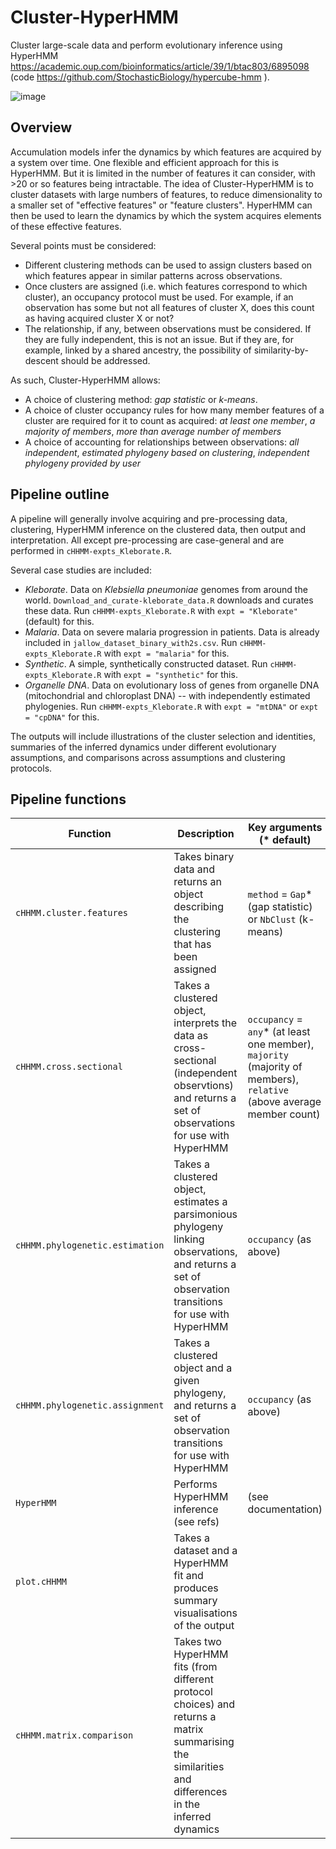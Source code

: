 # Cluster-HyperHMM

Cluster large-scale data and perform evolutionary inference using HyperHMM https://academic.oup.com/bioinformatics/article/39/1/btac803/6895098 (code https://github.com/StochasticBiology/hypercube-hmm ).

![image](https://github.com/user-attachments/assets/f6fb08e1-d0c5-422d-81e6-20e0d706ac06)


Overview
---

Accumulation models infer the dynamics by which features are acquired by a system over time. One flexible and efficient approach for this is HyperHMM. But it is limited in the number of features it can consider, with >20 or so features being intractable. The idea of Cluster-HyperHMM is to cluster datasets with large numbers of features, to reduce dimensionality to a smaller set of "effective features" or "feature clusters". HyperHMM can then be used to learn the dynamics by which the system acquires elements of these effective features.

Several points must be considered:
* Different clustering methods can be used to assign clusters based on which features appear in similar patterns across observations.
* Once clusters are assigned (i.e. which features correspond to which cluster), an occupancy protocol must be used. For example, if an observation has some but not all features of cluster X, does this count as having acquired cluster X or not?
* The relationship, if any, between observations must be considered. If they are fully independent, this is not an issue. But if they are, for example, linked by a shared ancestry, the possibility of similarity-by-descent should be addressed.

As such, Cluster-HyperHMM allows:
* A choice of clustering method: *gap statistic* or *k-means*.
* A choice of cluster occupancy rules for how many member features of a cluster are required for it to count as acquired: *at least one member*, *a majority of members*, *more than average number of members*
* A choice of accounting for relationships between observations: *all independent*, *estimated phylogeny based on clustering*, *independent phylogeny provided by user*

Pipeline outline
---

A pipeline will generally involve acquiring and pre-processing data, clustering, HyperHMM inference on the clustered data, then output and interpretation. All except pre-processing are case-general and are performed in `cHHMM-expts_Kleborate.R`. 

Several case studies are included:

* _Kleborate_. Data on *Klebsiella pneumoniae* genomes from around the world. `Download_and_curate-kleborate_data.R` downloads and curates these data. Run `cHHMM-expts_Kleborate.R` with `expt = "Kleborate"` (default) for this.
* _Malaria_. Data on severe malaria progression in patients. Data is already included in `jallow_dataset_binary_with2s.csv`. Run `cHHMM-expts_Kleborate.R` with `expt = "malaria"` for this.
* _Synthetic_. A simple, synthetically constructed dataset. Run `cHHMM-expts_Kleborate.R` with `expt = "synthetic"` for this.
* _Organelle DNA_. Data on evolutionary loss of genes from organelle DNA (mitochondrial and chloroplast DNA) -- with independently estimated phylogenies. Run `cHHMM-expts_Kleborate.R` with `expt = "mtDNA"` or `expt = "cpDNA"` for this.

The outputs will include illustrations of the cluster selection and identities, summaries of the inferred dynamics under different evolutionary assumptions, and comparisons across assumptions and clustering protocols.

Pipeline functions
---
| Function    | Description | Key arguments (* default)|
| -------- | ------- |------|
| `cHHMM.cluster.features`  | Takes binary data and returns an object describing the clustering that has been assigned    | `method` = `Gap`* (gap statistic) or `NbClust` (k-means) |
| `cHHMM.cross.sectional` | Takes a clustered object, interprets the data as cross-sectional (independent observtions) and returns a set of observations for use with HyperHMM    | `occupancy` = `any`* (at least one member), `majority` (majority of members), `relative` (above average member count) |
| `cHHMM.phylogenetic.estimation`    | Takes a clustered object, estimates a parsimonious phylogeny linking observations, and returns a set of observation transitions for use with HyperHMM    |`occupancy` (as above) |
| `cHHMM.phylogenetic.assignment`    | Takes a clustered object and a given phylogeny, and returns a set of observation transitions for use with HyperHMM    | `occupancy` (as above) |
| `HyperHMM` | Performs HyperHMM inference (see refs) | (see documentation) |
| `plot.cHHMM` | Takes a dataset and a HyperHMM fit and produces summary visualisations of the output | |
| `cHHMM.matrix.comparison` | Takes two HyperHMM fits (from different protocol choices) and returns a matrix summarising the similarities and differences in the inferred dynamics | |


